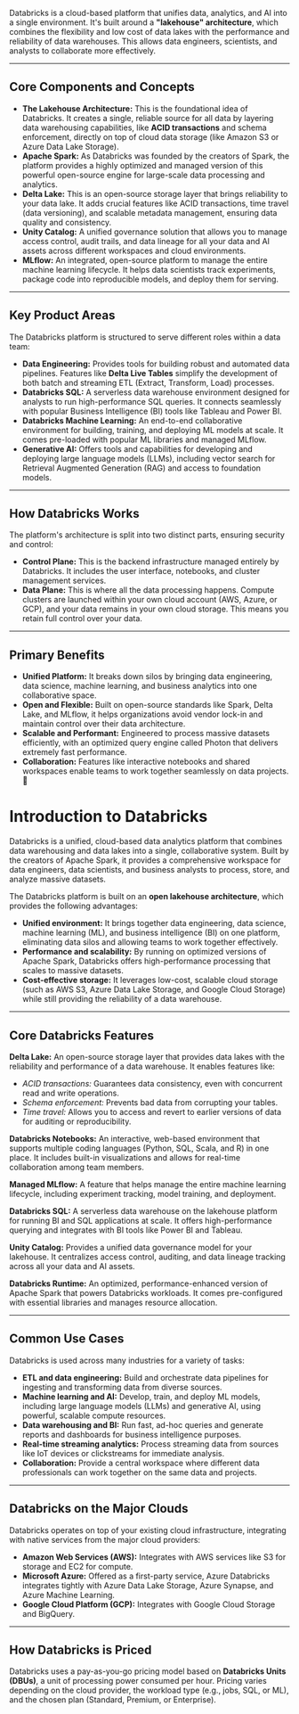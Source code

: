 Databricks is a cloud-based platform that unifies data, analytics, and AI into a single environment. It's built around a **"lakehouse" architecture**, which combines the flexibility and low cost of data lakes with the performance and reliability of data warehouses. This allows data engineers, scientists, and analysts to collaborate more effectively.

---

## Core Components and Concepts

* **The Lakehouse Architecture:** This is the foundational idea of Databricks. It creates a single, reliable source for all data by layering data warehousing capabilities, like **ACID transactions** and schema enforcement, directly on top of cloud data storage (like Amazon S3 or Azure Data Lake Storage). 
* **Apache Spark:** As Databricks was founded by the creators of Spark, the platform provides a highly optimized and managed version of this powerful open-source engine for large-scale data processing and analytics.
* **Delta Lake:** This is an open-source storage layer that brings reliability to your data lake. It adds crucial features like ACID transactions, time travel (data versioning), and scalable metadata management, ensuring data quality and consistency.
* **Unity Catalog:** A unified governance solution that allows you to manage access control, audit trails, and data lineage for all your data and AI assets across different workspaces and cloud environments.
* **MLflow:** An integrated, open-source platform to manage the entire machine learning lifecycle. It helps data scientists track experiments, package code into reproducible models, and deploy them for serving.

---

## Key Product Areas

The Databricks platform is structured to serve different roles within a data team:

* **Data Engineering:** Provides tools for building robust and automated data pipelines. Features like **Delta Live Tables** simplify the development of both batch and streaming ETL (Extract, Transform, Load) processes.
* **Databricks SQL:** A serverless data warehouse environment designed for analysts to run high-performance SQL queries. It connects seamlessly with popular Business Intelligence (BI) tools like Tableau and Power BI.
* **Databricks Machine Learning:** An end-to-end collaborative environment for building, training, and deploying ML models at scale. It comes pre-loaded with popular ML libraries and managed MLflow.
* **Generative AI:** Offers tools and capabilities for developing and deploying large language models (LLMs), including vector search for Retrieval Augmented Generation (RAG) and access to foundation models.

---

## How Databricks Works

The platform's architecture is split into two distinct parts, ensuring security and control:

* **Control Plane:** This is the backend infrastructure managed entirely by Databricks. It includes the user interface, notebooks, and cluster management services.
* **Data Plane:** This is where all the data processing happens. Compute clusters are launched within your own cloud account (AWS, Azure, or GCP), and your data remains in your own cloud storage. This means you retain full control over your data.

---

## Primary Benefits

* **Unified Platform:** It breaks down silos by bringing data engineering, data science, machine learning, and business analytics into one collaborative space.
* **Open and Flexible:** Built on open-source standards like Spark, Delta Lake, and MLflow, it helps organizations avoid vendor lock-in and maintain control over their data architecture.
* **Scalable and Performant:** Engineered to process massive datasets efficiently, with an optimized query engine called Photon that delivers extremely fast performance.
* **Collaboration:** Features like interactive notebooks and shared workspaces enable teams to work together seamlessly on data projects. 🤝



# Introduction to Databricks

Databricks is a unified, cloud-based data analytics platform that combines data warehousing and data lakes into a single, collaborative system. Built by the creators of Apache Spark, it provides a comprehensive workspace for data engineers, data scientists, and business analysts to process, store, and analyze massive datasets.

The Databricks platform is built on an **open lakehouse architecture**, which provides the following advantages:
* **Unified environment:** It brings together data engineering, data science, machine learning (ML), and business intelligence (BI) on one platform, eliminating data silos and allowing teams to work together effectively.
* **Performance and scalability:** By running on optimized versions of Apache Spark, Databricks offers high-performance processing that scales to massive datasets.
* **Cost-effective storage:** It leverages low-cost, scalable cloud storage (such as AWS S3, Azure Data Lake Storage, and Google Cloud Storage) while still providing the reliability of a data warehouse.

---

## Core Databricks Features

**Delta Lake:** An open-source storage layer that provides data lakes with the reliability and performance of a data warehouse. It enables features like:
* *ACID transactions:* Guarantees data consistency, even with concurrent read and write operations.
* *Schema enforcement:* Prevents bad data from corrupting your tables.
* *Time travel:* Allows you to access and revert to earlier versions of data for auditing or reproducibility.

**Databricks Notebooks:** An interactive, web-based environment that supports multiple coding languages (Python, SQL, Scala, and R) in one place. It includes built-in visualizations and allows for real-time collaboration among team members.

**Managed MLflow:** A feature that helps manage the entire machine learning lifecycle, including experiment tracking, model training, and deployment.

**Databricks SQL:** A serverless data warehouse on the lakehouse platform for running BI and SQL applications at scale. It offers high-performance querying and integrates with BI tools like Power BI and Tableau.

**Unity Catalog:** Provides a unified data governance model for your lakehouse. It centralizes access control, auditing, and data lineage tracking across all your data and AI assets.

**Databricks Runtime:** An optimized, performance-enhanced version of Apache Spark that powers Databricks workloads. It comes pre-configured with essential libraries and manages resource allocation.

---

## Common Use Cases

Databricks is used across many industries for a variety of tasks:
* **ETL and data engineering:** Build and orchestrate data pipelines for ingesting and transforming data from diverse sources.
* **Machine learning and AI:** Develop, train, and deploy ML models, including large language models (LLMs) and generative AI, using powerful, scalable compute resources.
* **Data warehousing and BI:** Run fast, ad-hoc queries and generate reports and dashboards for business intelligence purposes.
* **Real-time streaming analytics:** Process streaming data from sources like IoT devices or clickstreams for immediate analysis.
* **Collaboration:** Provide a central workspace where different data professionals can work together on the same data and projects.

---

## Databricks on the Major Clouds

Databricks operates on top of your existing cloud infrastructure, integrating with native services from the major cloud providers:
* **Amazon Web Services (AWS):** Integrates with AWS services like S3 for storage and EC2 for compute.
* **Microsoft Azure:** Offered as a first-party service, Azure Databricks integrates tightly with Azure Data Lake Storage, Azure Synapse, and Azure Machine Learning.
* **Google Cloud Platform (GCP):** Integrates with Google Cloud Storage and BigQuery.

---

## How Databricks is Priced

Databricks uses a pay-as-you-go pricing model based on **Databricks Units (DBUs)**, a unit of processing power consumed per hour. Pricing varies depending on the cloud provider, the workload type (e.g., jobs, SQL, or ML), and the chosen plan (Standard, Premium, or Enterprise).
